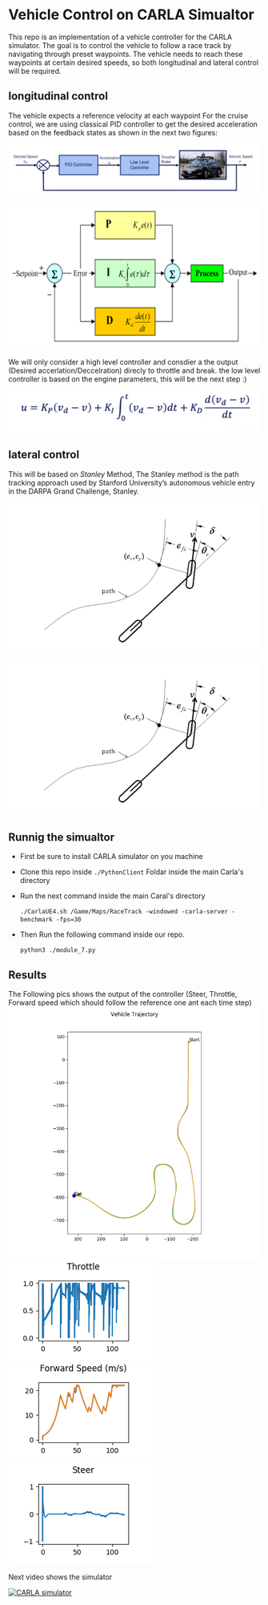 # Vehicle Control on CARLA Simualtor
This repo is an implementation of a vehicle controller for the CARLA simulator. 
The goal is to control the vehicle to follow a race track by navigating through preset waypoints. The vehicle needs to reach these waypoints at certain desired speeds, so both longitudinal and lateral control will be required.


## longitudinal control
The vehicle expects a reference velocity at each waypoint
For the  cruise control, we are using classical PID controller to get the desired acceleration based on the feedback states 
as shown in the next two figures:

![Vehicle_PID](https://github.com/AmarYasser/Self_Driving_Cars_Toronto_University/blob/main/01_Introction_to_self_driving_cars/Vehicle_Control_Project/controller_output/PID_Vehicle.jpg "Vehicle_PID")

![Controller_Equation](https://github.com/AmarYasser/Self_Driving_Cars_Toronto_University/blob/main/01_Introction_to_self_driving_cars/Vehicle_Control_Project/controller_output/PID.png "Controller_Equation")

We will only consider a high level controller and consdier a the output (Desired accerlation/Deccelration) direcly to throttle and break.
the low level controller is based on the engine parameters, this will be the next step :)

![Controller_Equation](https://github.com/AmarYasser/Self_Driving_Cars_Toronto_University/blob/main/01_Introction_to_self_driving_cars/Vehicle_Control_Project/controller_output/Screenshot%20from%202021-05-03%2022-59-30.png)


## lateral control
This will be based on _Stanley_ Method, The Stanley method is the path tracking approach used by Stanford University’s autonomous vehicle entry in the DARPA Grand Challenge, Stanley.

![stanley Geometry](https://github.com/AmarYasser/Self_Driving_Cars_Toronto_University/blob/main/01_Introction_to_self_driving_cars/Vehicle_Control_Project/controller_output/stanley_Geometry.png "stanley Geometry") 

![stanley_Equation](https://github.com/AmarYasser/Self_Driving_Cars_Toronto_University/blob/main/01_Introction_to_self_driving_cars/Vehicle_Control_Project/controller_output/stanley_Geometry.png "stanley_Equation")


## Runnig the simualtor 

- First be sure to install CARLA simulator on you machine

- Clone this repo inside `./PythonClient` Foldar inside the main Carla's directory
- Run the next command inside the main Caral's directory
    ```
    ./CarlaUE4.sh /Game/Maps/RaceTrack -windowed -carla-server -benchmark -fps=30
    ```
- Then Run the following command inside our repo.
    ```
    python3 ./module_7.py
    ```

## Results

The Following pics shows the output of the controller (Steer, Throttle, Forward speed which should follow the reference one ant each time step)
![trajectory](https://github.com/AmarYasser/Self_Driving_Cars_Toronto_University/blob/main/01_Introction_to_self_driving_cars/Vehicle_Control_Project/controller_output/trajectory.png)
![throttle_output](https://github.com/AmarYasser/Self_Driving_Cars_Toronto_University/blob/main/01_Introction_to_self_driving_cars/Vehicle_Control_Project/controller_output/throttle_output.png)
![forward_speed](https://github.com/AmarYasser/Self_Driving_Cars_Toronto_University/blob/main/01_Introction_to_self_driving_cars/Vehicle_Control_Project/controller_output/forward_speed.png)
![steer_output](https://github.com/AmarYasser/Self_Driving_Cars_Toronto_University/blob/main/01_Introction_to_self_driving_cars/Vehicle_Control_Project/controller_output/steer_output.png)


Next video shows the simulator 


[![CARLA simulator](http://img.youtube.com/vi/Pf4eKwxr598/0.jpg)](http://www.youtube.com/watch?v=Pf4eKwxr598 "CARLA simulator")

